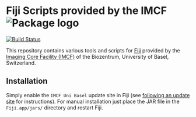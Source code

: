 # Fiji Scripts provided by the IMCF ![Package logo][img_logo]

[![Build Status](https://travis-ci.com/imcf/imcf-fiji-scripts.svg?branch=master)](https://travis-ci.com/imcf/imcf-fiji-scripts)

This repository contains various tools and scripts for [Fiji][fiji] provided by the
[Imaging Core Facility (IMCF)][imcf] of the Biozentrum, University of Basel,
Switzerland.

## Installation

Simply enable the `IMCF Uni Basel` update site in Fiji (see [following an update
site][imagej_update_site] for instructions). For manual installation just place
the JAR file in the `Fiji.app/jars/` directory and restart Fiji.

[fiji]: https://fiji.sc/
[imcf]: https://www.biozentrum.unibas.ch/imcf
[imagej_update_site]: http://imagej.net/Following_an_update_site
[img_logo]: https://avatars0.githubusercontent.com/u/2847663?s=96
